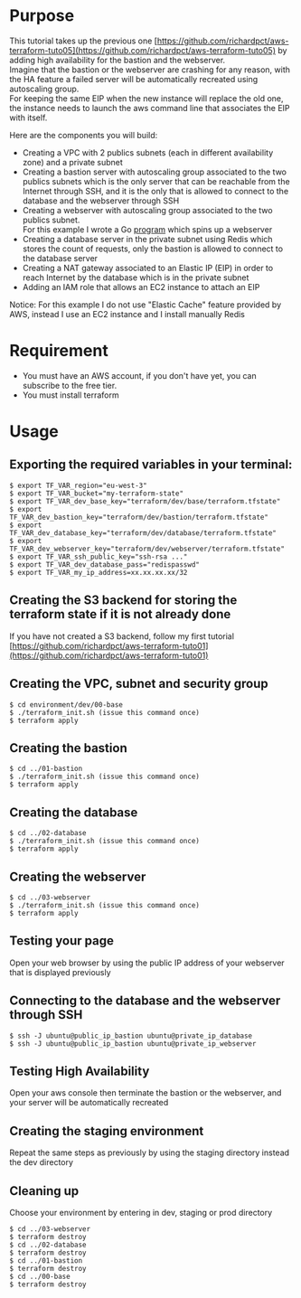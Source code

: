 # Purpose
This tutorial takes up the previous one
[https://github.com/richardpct/aws-terraform-tuto05](https://github.com/richardpct/aws-terraform-tuto05)
by adding high availability for the bastion and the webserver.  
Imagine that the bastion or the webserver are crashing for any reason, with the
HA feature a failed server will be automatically recreated using autoscaling
group.  
For keeping the same EIP when the new instance will replace the old one, the
instance needs to launch the aws command line that associates the EIP with
itself.

Here are the components you will build:

* Creating a VPC with 2 publics subnets (each in different availability zone)
and a private subnet
* Creating a bastion server with autoscaling group associated to the two publics
subnets which is the only server that can be reachable from the Internet through
SSH, and it is the only that is allowed to connect to the database and the
webserver through SSH
* Creating a webserver with autoscaling group associated to the two publics
subnet.  
For this example I wrote a Go
[program](https://github.com/richardpct/go-example-tuto04) which spins up a
webserver
* Creating a database server in the private subnet using Redis which stores the
count of requests, only the bastion is allowed to connect to the database server
* Creating a NAT gateway associated to an Elastic IP (EIP) in order to reach
Internet by the database which is in the private subnet
* Adding an IAM role that allows an EC2 instance to attach an EIP

Notice: For this example I do not use "Elastic Cache" feature provided by AWS,
instead I use an EC2 instance and I install manually Redis

# Requirement
* You must have an AWS account, if you don't have yet, you can subscribe to the
free tier.
* You must install terraform

# Usage
## Exporting the required variables in your terminal:
    $ export TF_VAR_region="eu-west-3"
    $ export TF_VAR_bucket="my-terraform-state"
    $ export TF_VAR_dev_base_key="terraform/dev/base/terraform.tfstate"
    $ export TF_VAR_dev_bastion_key="terraform/dev/bastion/terraform.tfstate"
    $ export TF_VAR_dev_database_key="terraform/dev/database/terraform.tfstate"
    $ export TF_VAR_dev_webserver_key="terraform/dev/webserver/terraform.tfstate"
    $ export TF_VAR_ssh_public_key="ssh-rsa ..."
    $ export TF_VAR_dev_database_pass="redispasswd"
    $ export TF_VAR_my_ip_address=xx.xx.xx.xx/32

## Creating the S3 backend for storing the terraform state if it is not already done
If you have not created a S3 backend, follow my first tutorial
[https://github.com/richardpct/aws-terraform-tuto01](https://github.com/richardpct/aws-terraform-tuto01)

## Creating the VPC, subnet and security group
    $ cd environment/dev/00-base
    $ ./terraform_init.sh (issue this command once)
    $ terraform apply

## Creating the bastion
    $ cd ../01-bastion
    $ ./terraform_init.sh (issue this command once)
    $ terraform apply

## Creating the database
    $ cd ../02-database
    $ ./terraform_init.sh (issue this command once)
    $ terraform apply

## Creating the webserver
    $ cd ../03-webserver
    $ ./terraform_init.sh (issue this command once)
    $ terraform apply

## Testing your page
Open your web browser by using the public IP address of your webserver
that is displayed previously

## Connecting to the database and the webserver through SSH
    $ ssh -J ubuntu@public_ip_bastion ubuntu@private_ip_database
    $ ssh -J ubuntu@public_ip_bastion ubuntu@private_ip_webserver

## Testing High Availability
Open your aws console then terminate the bastion or the webserver, and your
server will be automatically recreated

## Creating the staging environment
Repeat the same steps as previously by using the staging directory instead the
dev directory

## Cleaning up
Choose your environment by entering in dev, staging or prod directory

    $ cd ../03-webserver
    $ terraform destroy
    $ cd ../02-database
    $ terraform destroy
    $ cd ../01-bastion
    $ terraform destroy
    $ cd ../00-base
    $ terraform destroy
